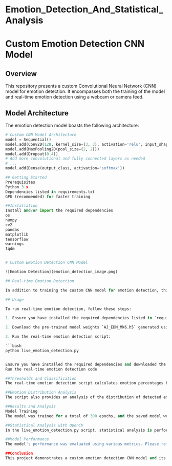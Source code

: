 # Emotion_Detection_And_Statistical_Analysis
# Custom Emotion Detection CNN Model



## Overview

This repository presents a custom Convolutional Neural Network (CNN) model for emotion detection. It encompasses both the training of the model and real-time emotion detection using a webcam or camera feed.

## Model Architecture

The emotion detection model boasts the following architecture:

```python
# Custom CNN Model Architecture
model = Sequential()
model.add(Conv2D(128, kernel_size=(3, 3), activation='relu', input_shape=(48, 48, 1)))
model.add(MaxPooling2D(pool_size=(2, 2)))
model.add(Dropout(0.4))
# Add more convolutional and fully connected layers as needed
# ...
model.add(Dense(output_class, activation='softmax'))

## Getting Started
Prerequisites
Python 3.x
Dependencies listed in requirements.txt
GPU (recommended) for faster training

##Installation
Install and/or import the required dependencies
os
numpy
cv2
pandas
matplotlib
tensorflow
warnings
tqdm


# Custom Emotion Detection CNN Model

![Emotion Detection](emotion_detection_image.png)

## Real-time Emotion Detection

In addition to training the custom CNN model for emotion detection, this repository also includes code for real-time emotion detection using a webcam or camera feed. The pre-trained model is loaded, and OpenCV is used to perform real-time face detection and emotion recognition.

## Usage

To run real-time emotion detection, follow these steps:

1. Ensure you have installed the required dependencies listed in `requirements.txt`.

2. Download the pre-trained model weights `AJ_EDM_Mk6.h5` generated using the model training code provided earlier.

3. Run the real-time emotion detection script:

```bash
python live_emotion_detection.py


Ensure you have installed the required dependencies and downloaded the pre-trained model weights (AJ_EDM_Mk6.h5).
Run the real-time emotion detection code

##Thresholds and Classification
The real-time emotion detection script calculates emotion percentages based on the detected frames. If the percentages for certain emotions exceed specific thresholds, the candidate is classified as "nervous"; otherwise, they are classified as "not nervous." You can adjust the thresholds and classification logic in the code to suit your specific needs.

##Emotion Distribution Analysis
The script also provides an analysis of the distribution of detected emotions and the classification results through interactive charts. These charts visualize the emotional states of candidates in real-time.

##Results and Analysis
Model Training
The model was trained for a total of 300 epochs, and the saved model weights can be found in AJ_EDM_Mk6.h5.

##Statistical Analysis with OpenCV
In the live_emotion_detection.py script, statistical analysis is performed using OpenCV to detect emotions in facial expressions.

##Model Performance
The model's performance was evaluated using various metrics. Please refer to the code for detailed performance analysis.

##Conclusion
This project demonstrates a custom emotion detection CNN model and its integration with OpenCV for real-time emotion detection in images and video streams. Future improvements and additional features may include real-time video emotion detection, a user-friendly GUI, and continuous model training for improved accuracy.

